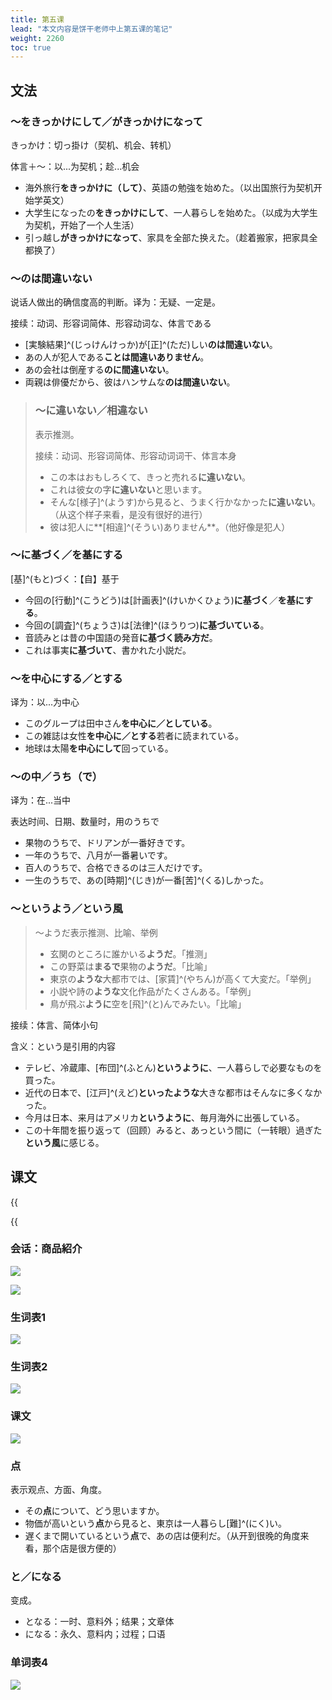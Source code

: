 ```yaml
---
title: 第五课
lead: "本文内容是饼干老师中上第五课的笔记"
weight: 2260
toc: true
---
```


## 文法

### ～をきっかけにして／がきっかけになって

きっかけ：切っ掛け（契机、机会、转机）

体言＋～：以...为契机；趁...机会

- 海外旅行**をきっかけに（して）**、英語の勉強を始めた。（以出国旅行为契机开始学英文）
- 大学生になったの**をきっかけにして**、一人暮らしを始めた。（以成为大学生为契机，开始了一个人生活）
- 引っ越し**がきっかけになって**、家具を全部た换えた。（趁着搬家，把家具全都换了）

### ～のは間違いない

说话人做出的确信度高的判断。译为：无疑、一定是。

接续：动词、形容词简体、形容动词な、体言である

- [実験結果]^(じっけんけっか)が[正]^(ただ)しい**のは間違いない**。
- あの人が犯人である**ことは間違いありません**。
- あの会社は倒産する**のに間違いない**。
- 両親は俳優だから、彼はハンサムな**のは間違いない**。

> ### ～に違いない／相違ない
>
> 表示推测。
>
> 接续：动词、形容词简体、形容动词词干、体言本身
>
> - この本はおもしろくて、きっと売れる**に違いない**。
> - これは彼女の字**に違いない**と思います。
> - そんな[様子]^(ようす)から見ると、うまく行かなかった**に違いない**。（从这个样子来看，是没有很好的进行）
> - 彼は犯人に**[相違]^(そうい)ありません**。（他好像是犯人）

### ～に基づく／を基にする

[基]^(もと)づく：【自】基于

- 今回の[行動]^(こうどう)は[計画表]^(けいかくひょう)**に基づく**／**を基にする**。
- 今回の[調査]^(ちょうさ)は[法律]^(ほうりつ)**に基づいている**。
- 音読みとは昔の中国語の発音**に基づく読み方だ**。
- これは事実**に基づいて**、書かれた小説だ。

### ～を中心にする／とする

译为：以...为中心

- このグループは田中さん**を中心に／としている**。
- この雑誌は女性**を中心に／とする**若者に読まれている。
- 地球は太陽**を中心にして**回っている。

### ～の中／うち（で）

译为：在...当中

表达时间、日期、数量时，用のうちで

- 果物のうちで、ドリアンが一番好きです。
- 一年のうちで、八月が一番暑いです。
- 百人のうちで、合格できるのは三人だけです。
- 一生のうちで、あの[時期]^(じき)が一番[苦]^(くる)しかった。

### ～というよう／という風

> ～ようだ表示推测、比喻、举例
>
> - 玄関のところに誰かいる**ようだ**。「推测」
> - この野菜は**まるで**果物の**ようだ**。「比喻」
> - 東京の**ような**大都市では、[家賃]^(やちん)が高くて大変だ。「举例」
> - 小説や詩の**ような**文化作品がたくさんある。「举例」
> - 鳥が飛ぶ**ように**空を[飛]^(と)んでみたい。「比喻」

接续：体言、简体小句

含义：という是引用的内容

- テレビ、冷蔵庫、[布団]^(ふとん)**というように**、一人暮らしで必要なものを買った。
- 近代の日本で、[江戸]^(えど)**といったような**大きな都市はそんなに多くなかった。
- 今月は日本、来月はアメリカ**というように**、毎月海外に出張している。
- この十年間を振り返って（回顾）みると、あっという間に（一转眼）過ぎた**という風**に感じる。

## 课文

{{<audio caption="单词" src="https://tellyouwhat-static-1251995834.cos.ap-chongqing.myqcloud.com/audios/mu/Lesson05.mp3">}}

{{<audio caption="课文" src="https://tellyouwhat-static-1251995834.cos.ap-chongqing.myqcloud.com/audios/mu_kewen/新版标日中级课文（人教版.上册）5-8课/Lesson05.mp3">}}

### 会话：商品紹介

![](https://tellyouwhat-static-1251995834.cos.ap-chongqing.myqcloud.com/images/image-20220619192454007.png)

![](https://tellyouwhat-static-1251995834.cos.ap-chongqing.myqcloud.com/images/image-20220619192534934.png)

### 生词表1

![](https://tellyouwhat-static-1251995834.cos.ap-chongqing.myqcloud.com/images/image-20220619192609061.png)

### 生词表2

![](https://tellyouwhat-static-1251995834.cos.ap-chongqing.myqcloud.com/images/image-20220619192728810.png)

### 课文

![](https://tellyouwhat-static-1251995834.cos.ap-chongqing.myqcloud.com/images/image-20220619233953954.png)

### 点

表示观点、方面、角度。

- その**点**について、どう思いますか。
- 物価が高いという**点**から見ると、東京は一人暮らし[難]^(にく)い。
- 遅くまで開いているという**点**で、あの店は便利だ。（从开到很晚的角度来看，那个店是很方便的）

### と／になる

变成。

- となる：一时、意料外；结果；文章体
- になる：永久、意料内；过程；口语

### 单词表4

![](https://tellyouwhat-static-1251995834.cos.ap-chongqing.myqcloud.com/images/image-20220619234021208.png)
